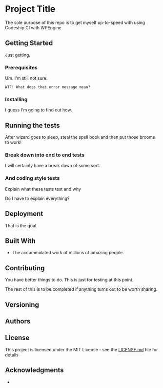# Project Title

The sole purpose of this repo is to get myself up-to-speed with using Codeship CI with WPEngine

## Getting Started

Just getting.

### Prerequisites

Um. I'm still not sure. 
```
WTF! What does that error message mean?
```

### Installing

I guess I'm going to find out how. 

## Running the tests

After wizard goes to sleep, steal the spell book and then put those brooms to work!

### Break down into end to end tests

I will certainly have a break down of some sort. 

### And coding style tests

Explain what these tests test and why

Do I have to explain everything? 

## Deployment

That is the goal. 

## Built With

* The accummulated work of millions of amazing people. 

## Contributing

You have better things to do. This is just for testing at this point. 


The rest of this is to be completed if anything turns out to be worth sharing. 

## Versioning



## Authors


## License

This project is licensed under the MIT License - see the [LICENSE.md](LICENSE.md) file for details

## Acknowledgments

*
